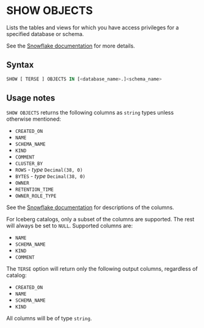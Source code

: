 # SHOW OBJECTS

Lists the tables and views for which you have access privileges for a specified database or schema.

See the [Snowflake documentation](https://docs.snowflake.com/en/sql-reference/sql/show-objects) for more details.

## Syntax

```sql
SHOW [ TERSE ] OBJECTS IN [<database_name>.]<schema_name>
```

## Usage notes

`SHOW OBJECTS` returns the following columns as `string` types unless otherwise mentioned:

- `CREATED_ON`
- `NAME`
- `SCHEMA_NAME`
- `KIND`
- `COMMENT`
- `CLUSTER_BY`
- `ROWS` - _type_ `Decimal(38, 0)`
- `BYTES` - _type_ `Decimal(38, 0)`
- `OWNER`
- `RETENTION_TIME`
- `OWNER_ROLE_TYPE`

See the [Snowflake documentation](https://docs.snowflake.com/en/sql-reference/sql/show-objects) for descriptions of the columns.

For Iceberg catalogs, only a subset of the columns are supported. The rest will always be set to `NULL`. Supported columns are:

- `NAME`
- `SCHEMA_NAME`
- `KIND`
- `COMMENT`

The `TERSE` option will return only the following output columns, regardless of catalog:

- `CREATED_ON`
- `NAME`
- `SCHEMA_NAME`
- `KIND`

All columns will be of type `string`.
